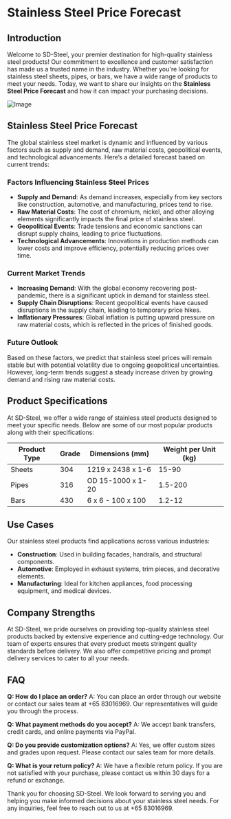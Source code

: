 # Stainless Steel Price Forecast

## Introduction

Welcome to SD-Steel, your premier destination for high-quality stainless steel products! Our commitment to excellence and customer satisfaction has made us a trusted name in the industry. Whether you're looking for stainless steel sheets, pipes, or bars, we have a wide range of products to meet your needs. Today, we want to share our insights on the **Stainless Steel Price Forecast** and how it can impact your purchasing decisions.

![Image](https://github.com/user-attachments/assets/2567258e-e124-4816-932d-1809bd27ef0b)

## Stainless Steel Price Forecast

The global stainless steel market is dynamic and influenced by various factors such as supply and demand, raw material costs, geopolitical events, and technological advancements. Here’s a detailed forecast based on current trends:

### Factors Influencing Stainless Steel Prices

- **Supply and Demand**: As demand increases, especially from key sectors like construction, automotive, and manufacturing, prices tend to rise.
- **Raw Material Costs**: The cost of chromium, nickel, and other alloying elements significantly impacts the final price of stainless steel.
- **Geopolitical Events**: Trade tensions and economic sanctions can disrupt supply chains, leading to price fluctuations.
- **Technological Advancements**: Innovations in production methods can lower costs and improve efficiency, potentially reducing prices over time.

### Current Market Trends

- **Increasing Demand**: With the global economy recovering post-pandemic, there is a significant uptick in demand for stainless steel.
- **Supply Chain Disruptions**: Recent geopolitical events have caused disruptions in the supply chain, leading to temporary price hikes.
- **Inflationary Pressures**: Global inflation is putting upward pressure on raw material costs, which is reflected in the prices of finished goods.

### Future Outlook

Based on these factors, we predict that stainless steel prices will remain stable but with potential volatility due to ongoing geopolitical uncertainties. However, long-term trends suggest a steady increase driven by growing demand and rising raw material costs.

## Product Specifications

At SD-Steel, we offer a wide range of stainless steel products designed to meet your specific needs. Below are some of our most popular products along with their specifications:

| Product Type | Grade | Dimensions (mm) | Weight per Unit (kg) |
|--------------|-------|------------------|----------------------|
| Sheets       | 304   | 1219 x 2438 x 1-6 | 15-90                |
| Pipes        | 316   | OD 15-1000 x 1-20 | 1.5-200              |
| Bars         | 430   | 6 x 6 - 100 x 100 | 1.2-12               |

## Use Cases

Our stainless steel products find applications across various industries:

- **Construction**: Used in building facades, handrails, and structural components.
- **Automotive**: Employed in exhaust systems, trim pieces, and decorative elements.
- **Manufacturing**: Ideal for kitchen appliances, food processing equipment, and medical devices.

## Company Strengths

At SD-Steel, we pride ourselves on providing top-quality stainless steel products backed by extensive experience and cutting-edge technology. Our team of experts ensures that every product meets stringent quality standards before delivery. We also offer competitive pricing and prompt delivery services to cater to all your needs.

## FAQ

**Q: How do I place an order?**
A: You can place an order through our website or contact our sales team at +65 83016969. Our representatives will guide you through the process.

**Q: What payment methods do you accept?**
A: We accept bank transfers, credit cards, and online payments via PayPal.

**Q: Do you provide customization options?**
A: Yes, we offer custom sizes and grades upon request. Please contact our sales team for more details.

**Q: What is your return policy?**
A: We have a flexible return policy. If you are not satisfied with your purchase, please contact us within 30 days for a refund or exchange.

Thank you for choosing SD-Steel. We look forward to serving you and helping you make informed decisions about your stainless steel needs. For any inquiries, feel free to reach out to us at +65 83016969.